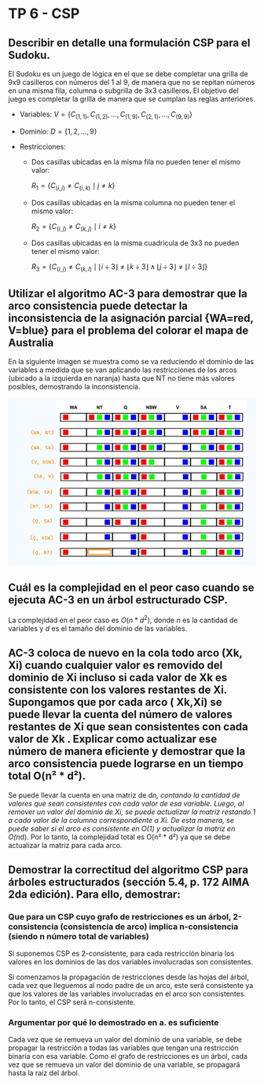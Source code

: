 # TP 6 - CSP

## Describir en detalle una formulación CSP para el Sudoku.

El Sudoku es un juego de lógica en el que se debe completar una grilla de 9x9 casilleros con números del 1 al 9, de manera que no se repitan números en una misma fila, columna o subgrilla de 3x3 casilleros. El objetivo del juego es completar la grilla de manera que se cumplan las reglas anteriores.

- Variables: $V =  \{C_{(1,1)}, C_{(1,2)}, \dots, C_{(1,9)}, C_{(2,1)}, \dots, C_{(9,9)}\}$

- Dominio: $D = \{1, 2, \dots, 9\}$

- Restricciones:

    - Dos casillas ubicadas en la misma fila no pueden tener el mismo valor:

        $R_1 = \{C_{(i,j)} \neq C_{(i,k)} \mid j \neq k\}$

    - Dos casillas ubicadas en la misma columna no pueden tener el mismo valor:

        $R_2 = \{C_{(i,j)} \neq C_{(k,j)} \mid i \neq k\}$

    - Dos casillas ubicadas en la misma cuadricula de 3x3 no pueden tener el mismo valor:

        $R_3 = \{C_{(i,j)} \neq C_{(k,l)} \mid  
        \lfloor{{i}\div{3}}\rfloor \neq \lfloor{{k}\div{3}}\rfloor \land 
        \lfloor{{j}\div{3}}\rfloor \neq \lfloor{{l}\div{3}}\rfloor \}$ 


## Utilizar el algoritmo AC-3 para demostrar que la arco consistencia puede detectar la inconsistencia de la asignación parcial {WA=red, V=blue} para el problema del colorar el mapa de Australia

En la siguiente imagen se muestra como se va reduciendo el dominio de las variables a medida que se van aplicando las restricciones de los arcos (ubicado a la izquierda en naranja) hasta que NT no tiene más valores posibles, demostrando la inconsistencia.

![](./images/ac_3.png)


## Cuál es la complejidad en el peor caso cuando se ejecuta AC-3 en un árbol estructurado CSP.

La complejidad en el peor caso es $O(n * d^2)$, donde $n$ es la cantidad de variables y $d$ es el tamaño del dominio de las variables.

## AC-3 coloca de nuevo en la cola todo arco (Xk, Xi) cuando cualquier valor es removido del dominio de Xi incluso si cada valor de Xk es consistente con los valores restantes de Xi. Supongamos que por  cada arco ( Xk,Xi)  se puede llevar la cuenta del número de valores restantes de Xi que sean consistentes con cada valor de Xk . Explicar como actualizar ese número de manera eficiente y demostrar que la arco consistencia puede lograrse en un tiempo total O(n² * d²).

Se puede llevar la cuenta en una matriz de d*n, contando la cantidad de valores que sean consistentes con cada valor de esa variable. Luego, al remover un valor del dominio de Xi, se puede actualizar la matriz restando 1 a cada valor de la columna correspondiente a Xi. De esta manera, se puede saber si el arco es consistente en O(1) y actualizar la matriz en O(n*d). Por lo tanto, la complejidad total es O(n² * d²) ya que se debe actualizar la matriz para cada arco.

## Demostrar la correctitud del algoritmo CSP para  árboles estructurados (sección 5.4, p. 172 AIMA 2da edición). Para ello, demostrar: 
### Que para un CSP cuyo grafo de restricciones es un árbol, 2-consistencia (consistencia de arco) implica n-consistencia (siendo n número total de variables)
Si suponemos CSP es 2-consistente, para cada restricción binaria los valores en los dominios de las dos variables involucradas son consistentes.

Si comenzamos la propagación de restricciones desde las hojas del árbol, cada vez que lleguemos al nodo padre de un arco, este será consistente ya que los valores de las variables involucradas en el arco son consistentes. Por lo tanto, el CSP será n-consistente.

### Argumentar por qué lo demostrado en a. es suficiente
Cada vez que se remueva un valor del dominio de una variable, se debe propagar la restricción a todas las variables que tengan una restricción binaria con esa variable. Como el grafo de restricciones es un árbol, cada vez que se remueva un valor del dominio de una variable, se propagará hasta la raíz del árbol. 




